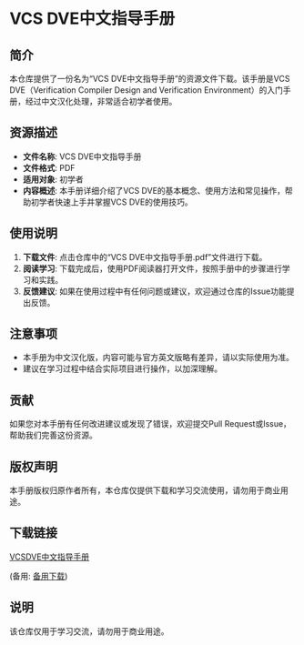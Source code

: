 # VCS DVE中文指导手册

## 简介

本仓库提供了一份名为“VCS DVE中文指导手册”的资源文件下载。该手册是VCS DVE（Verification Compiler Design and Verification Environment）的入门手册，经过中文汉化处理，非常适合初学者使用。

## 资源描述

- **文件名称**: VCS DVE中文指导手册
- **文件格式**: PDF
- **适用对象**: 初学者
- **内容概述**: 本手册详细介绍了VCS DVE的基本概念、使用方法和常见操作，帮助初学者快速上手并掌握VCS DVE的使用技巧。

## 使用说明

1. **下载文件**: 点击仓库中的“VCS DVE中文指导手册.pdf”文件进行下载。
2. **阅读学习**: 下载完成后，使用PDF阅读器打开文件，按照手册中的步骤进行学习和实践。
3. **反馈建议**: 如果在使用过程中有任何问题或建议，欢迎通过仓库的Issue功能提出反馈。

## 注意事项

- 本手册为中文汉化版，内容可能与官方英文版略有差异，请以实际使用为准。
- 建议在学习过程中结合实际项目进行操作，以加深理解。

## 贡献

如果您对本手册有任何改进建议或发现了错误，欢迎提交Pull Request或Issue，帮助我们完善这份资源。

## 版权声明

本手册版权归原作者所有，本仓库仅提供下载和学习交流使用，请勿用于商业用途。

## 下载链接
[VCSDVE中文指导手册](https://pan.quark.cn/s/fd94cc02781b) 

(备用: [备用下载](https://pan.baidu.com/s/1quwWmvMMQHbA_c78Eqq2Ow?pwd=1234))

## 说明

该仓库仅用于学习交流，请勿用于商业用途。
